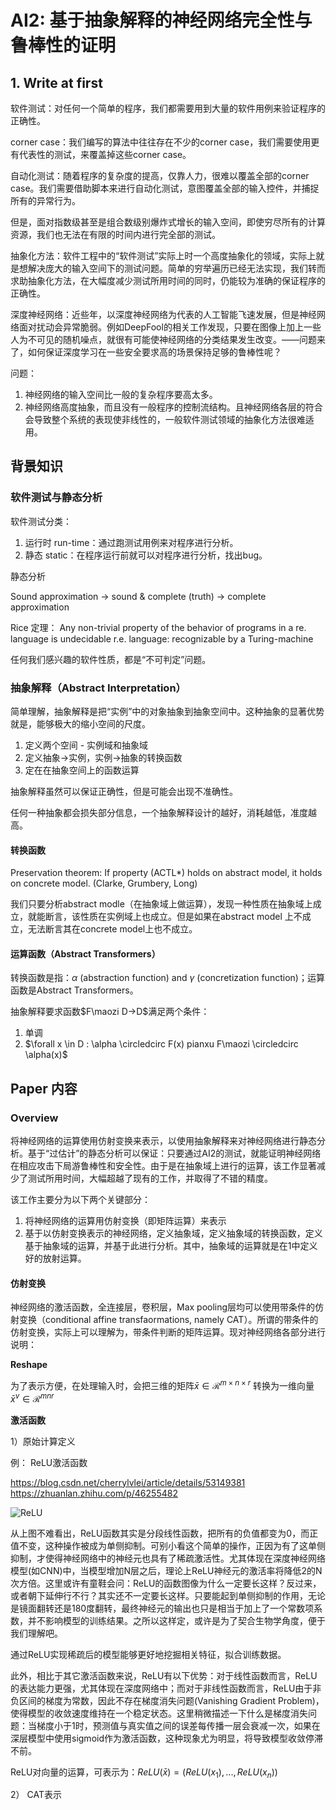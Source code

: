 # AI2: 基于抽象解释的神经网络完全性与鲁棒性的证明

## 1. Write at first

软件测试：对任何一个简单的程序，我们都需要用到大量的软件用例来验证程序的正确性。

corner case：我们编写的算法中往往存在不少的corner case，我们需要使用更有代表性的测试，来覆盖掉这些corner case。

自动化测试：随着程序的复杂度的提高，仅靠人力，很难以覆盖全部的corner case。我们需要借助脚本来进行自动化测试，意图覆盖全部的输入控件，并捕捉所有的异常行为。

但是，面对指数级甚至是组合数级别爆炸式增长的输入空间，即使穷尽所有的计算资源，我们也无法在有限的时间内进行完全部的测试。

抽象化方法：软件工程中的“软件测试”实际上时一个高度抽象化的领域，实际上就是想解决庞大的输入空间下的测试问题。简单的穷举遍历已经无法实现，我们转而求助抽象化方法，在大幅度减少测试所用时间的同时，仍能较为准确的保证程序的正确性。

深度神经网络：近些年，以深度神经网络为代表的人工智能飞速发展，但是神经网络面对扰动会异常脆弱。例如DeepFool的相关工作发现，只要在图像上加上一些人为不可见的随机噪点，就很有可能使神经网络的分类结果发生改变。——问题来了，如何保证深度学习在一些安全要求高的场景保持足够的鲁棒性呢？

问题：
1. 神经网络的输入空间比一般的复杂程序要高太多。
2. 神经网络高度抽象，而且没有一般程序的控制流结构。且神经网络各层的符合会导致整个系统的表现使非线性的，一般软件测试领域的抽象化方法很难适用。

## 背景知识

### 软件测试与静态分析

软件测试分类：
1. 运行时 run-time：通过跑测试用例来对程序进行分析。
2. 静态 static：在程序运行前就可以对程序进行分析，找出bug。

静态分析

Sound approximation -> sound & complete (truth) -> complete approximation

Rice 定理： Any non-trivial property of the behavior of programs in a re. language is undecidable r.e. language: recognizable by a Turing-machine

任何我们感兴趣的软件性质，都是“不可判定”问题。

### 抽象解释（Abstract Interpretation）

简单理解，抽象解释是把“实例”中的对象抽象到抽象空间中。这种抽象的显著优势就是，能够极大的缩小空间的尺度。

1. 定义两个空间 - 实例域和抽象域
2. 定义抽象->实例，实例->抽象的转换函数
3. 定在在抽象空间上的函数运算

抽象解释虽然可以保证正确性，但是可能会出现不准确性。

任何一种抽象都会损失部分信息，一个抽象解释设计的越好，消耗越低，准度越高。

#### 转换函数

Preservation theorem: If property (ACTL*) holds on abstract model, it holds on concrete model. (Clarke, Grumbery, Long)

我们只要分析abstract modle（在抽象域上做运算），发现一种性质在抽象域上成立，就能断言，该性质在实例域上也成立。但是如果在abstract model 上不成立，无法断言其在concrete model上也不成立。

#### 运算函数（Abstract Transformers）

转换函数是指：$\alpha$ (abstraction function) and $\gamma$ (concretization function)；运算函数是Abstract Transformers。

抽象解释要求函数$F\maozi D->D$满足两个条件：
1. 单调
2. $\forall x \in D : \alpha \circledcirc F(x) pianxu F\maozi \circledcirc \alpha(x)$

## Paper 内容

### Overview

将神经网络的运算使用仿射变换来表示，以使用抽象解释来对神经网络进行静态分析。基于“过估计”的静态分析可以保证：只要通过AI2的测试，就能证明神经网络在相应攻击下局游鲁棒性和安全性。由于是在抽象域上进行的运算，该工作显著减少了测试所用时间，大幅超越了现有的工作，并取得了不错的精度。

该工作主要分为以下两个关键部分：
1. 将神经网络的运算用仿射变换（即矩阵运算）来表示
2. 基于以仿射变换表示的神经网络，定义抽象域，定义抽象域的转换函数，定义基于抽象域的运算，并基于此进行分析。其中，抽象域的运算就是在1中定义好的放射运算。

#### 仿射变换

神经网络的激活函数，全连接层，卷积层，Max pooling层均可以使用带条件的仿射变换（conditional affine transfaormations, namely CAT）。所谓的带条件的仿射变换，实际上可以理解为，带条件判断的矩阵运算。现对神经网络各部分进行说明：

**Reshape**

为了表示方便，在处理输入时，会把三维的矩阵$\bar{x} \in \mathcal{R}^{m\times n\times r}$ 转换为一维向量$\bar{x}^v \in \mathcal{R}^{mnr}$

**激活函数**

1）原始计算定义

例： ReLU激活函数

https://blog.csdn.net/cherrylvlei/article/details/53149381
https://zhuanlan.zhihu.com/p/46255482

![ReLU](NN_ReLU.png)

从上图不难看出，ReLU函数其实是分段线性函数，把所有的负值都变为0，而正值不变，这种操作被成为单侧抑制。可别小看这个简单的操作，正因为有了这单侧抑制，才使得神经网络中的神经元也具有了稀疏激活性。尤其体现在深度神经网络模型(如CNN)中，当模型增加N层之后，理论上ReLU神经元的激活率将降低2的N次方倍。这里或许有童鞋会问：ReLU的函数图像为什么一定要长这样？反过来，或者朝下延伸行不行？其实还不一定要长这样。只要能起到单侧抑制的作用，无论是镜面翻转还是180度翻转，最终神经元的输出也只是相当于加上了一个常数项系数，并不影响模型的训练结果。之所以这样定，或许是为了契合生物学角度，便于我们理解吧。

通过ReLU实现稀疏后的模型能够更好地挖掘相关特征，拟合训练数据。

此外，相比于其它激活函数来说，ReLU有以下优势：对于线性函数而言，ReLU的表达能力更强，尤其体现在深度网络中；而对于非线性函数而言，ReLU由于非负区间的梯度为常数，因此不存在梯度消失问题(Vanishing Gradient Problem)，使得模型的收敛速度维持在一个稳定状态。这里稍微描述一下什么是梯度消失问题：当梯度小于1时，预测值与真实值之间的误差每传播一层会衰减一次，如果在深层模型中使用sigmoid作为激活函数，这种现象尤为明显，将导致模型收敛停滞不前。

ReLU对向量的运算，可表示为：$ReLU(\bar{x}) = (ReLU(x_1),...,ReLU(x_n))$

2） CAT表示













